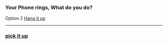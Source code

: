 <h3> Your Phone rings, What do you do? <br> </h3>

<!-- <p> Option 1 <a href="../restoffolder/pickup.md"> Pick it up </a> <p> -->
<p> Option 2 <a href="hangup.md"> Hang it up </a> <p>

<!-- [pickup.md]( -->
---
### [pick it up](pickup.md)